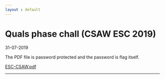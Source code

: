 ```yaml
---
layout : default
---
```


# Quals phase chall (CSAW ESC 2019)
31-07-2019

The PDF file is password protected and the password is flag itself.

[ESC-CSAW.pdf](https://github.com/r0hanSH/r0hanSH.github.io/raw/master/ESC-CSAW.pdf)

---